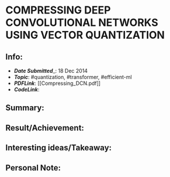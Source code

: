 # COMPRESSING DEEP CONVOLUTIONAL NETWORKS USING VECTOR QUANTIZATION

## Info: 
- ___Date Submitted____:  18 Dec 2014
- ___Topic___: #quantization, #transformer, #efficient-ml 
- ___PDFLink___: [[Compressing_DCN.pdf]]
- ___CodeLink___: 

## Summary:  


## Result/Achievement:

## Interesting ideas/Takeaway: 

## Personal Note: 


 